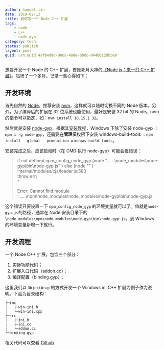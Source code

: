 ```yaml
---
author: hancel.lin
date: 2019-02-13
title: 如何写一个 Node C++ 扩展
tags:
    - node
    - C++
    - node-gyp
category: tech
status: publish
layout: post
guid: urn:uuid:4afb4d9c-9808-488e-bb08-044b612db0e0
---
```


想要开发一个 Node 的 C++ 扩展，首推死月大神的[《Node.js：来一打 C++ 扩展》](https://book.douban.com/subject/30247892/)。钻研了一个多月，记录一些心得如下：
<!--more-->
## 开发环境

首先自然的 [Node](http://nodejs.org)，推荐安装 [nvm](https://github.com/creationix/nvm)，这样就可以随时切换不同的 Node 版本。另外，为了编译后的扩展在 32 位系统也能使用，最好是安装 32 bit 的 Node。nvm 的指令可以指定，如：`nvm install 10.15.1 32`。

然后就是安装 [node-gyp](https://github.com/nodejs/node-gyp/)，根据其[安装教程](https://github.com/nodejs/node-gyp/#on-windows)，Windows 下除了安装 node-gyp ：`npm i -g node-gyp`，还需要在**管理员**权限下安装 windows-build-tools ：`npm install --global --production windows-build-tools`。

安装完成之后，应该启动时（在 CMD 执行 node-gyp）可能会报错误：
> if not defined npm_config_node_gyp (node "......\node_modules\node-gyp\bin\node-gyp.js"  )  else (node ""  )  
> internal/modules/cjs/loader.js:583  
>    throw err;  
>    ^  
>  
> Error: Cannot find module '......\npm\node_modules\node_modules\node-gyp\bin\node-gyp.js'  

这个错误只要设置一下 `npm_config_node_gyp` 的环境变量就可以了。值就是`node-gyp.js`的路径，通常在 Node 安装目录下的 `\node_modules\npm\node_modules\node-gyp\bin\node-gyp.js`。到 Windows 的环境变量新增一下就行。

## 开发流程

一个 Node C++ 扩展，包含三个部分：

1. 实际功能代码；
2. 扩展入口代码（addon.cc）；
3. 编译配置（binding.gyp）；

这里我们以 `ObjectWrap` 的方式开发一个 Windows ini C++ 扩展为例子作为说明。下面为目录结构：
```
├─inc
|   ├─win-ini.h
│   └─win-ini.cpp
├─src
|   ├─ini.h
|   ├─ini.cc
│   └─addon.cc
└─binding.gyp
```
相关代码可以查看 [Github](https://github.com/imlinhanchao/node-addon-windows-ini)

